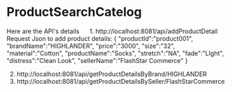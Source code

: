 # ProductSearchCatelog

Here are the API's details      1. http://localhost:8081/api/addProductDetail
Request Json to add product details:
{
	"productId":"product001",
	"brandName":"HIGHLANDER",
	"price":"3000",
	"size":"32",
	"material":"Cotton",
	"productName":"Socks",
	"stretch":"NA",
	"fade":"LIght",
	"distress":"Clean Look",
	"sellerName":"FlashStar Commerce"
}

2. http://localhost:8081/api/getProductDetailsByBrand/HIGHLANDER
3. http://localhost:8081/api/getProductDetailsBySeller/FlashStarCommerce
